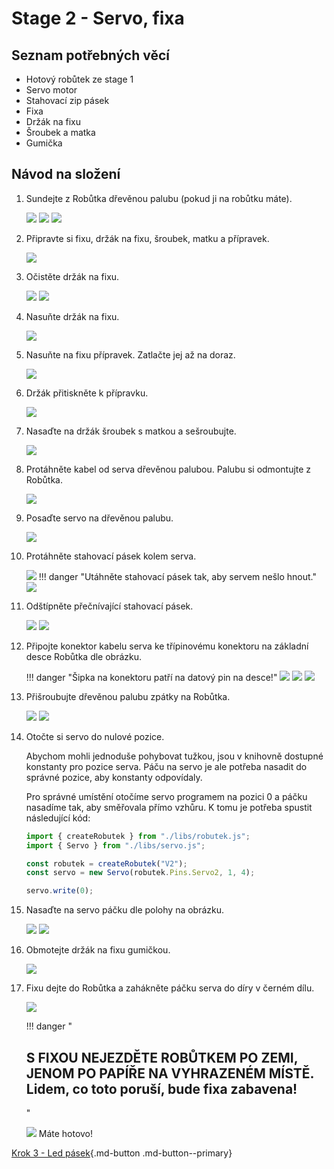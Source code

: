 # Stage 2 - Servo, fixa

## Seznam potřebných věcí

 - Hotový robůtek ze stage 1
 - Servo motor
 - Stahovací zip pásek
 - Fixa
 - Držák na fixu
 - Šroubek a matka
 - Gumička

## Návod na složení

1. Sundejte z Robůtka dřevěnou palubu (pokud ji na robůtku máte).

    ![](assets/stage2/IMG-step12c.jpeg)
    ![](assets/stage2/IMG-step12b.jpeg)
    ![](assets/stage2/IMG-step12a.jpeg)

2. Připravte si fixu, držák na fixu, šroubek, matku a přípravek.

    ![](assets/stage2/IMG-stage2-step1.jpeg)

3. Očistěte držák na fixu.

    ![](assets/stage2/IMG-stage2-step2a.jpeg)
    ![](assets/stage2/IMG-stage2-step2b-fix.jpeg)

4. Nasuňte držák na fixu.

    <!-- TODO add arrow and warning about black part orientation  -->

    ![](assets/stage2/IMG-stage2-step3mod.png)

5. Nasuňte na fixu přípravek. Zatlačte jej až na doraz.

    ![](assets/stage2/IMG-stage2-step4mod.png)

6. Držák přitiskněte k přípravku.

    ![](assets/stage2/IMG-stage2-step5mod.png)

7. Nasaďte na držák šroubek s matkou a sešroubujte.

    ![](assets/stage2/IMG-stage2-step6mod.png)

8. Protáhněte kabel od serva dřevěnou palubou. Palubu si odmontujte z Robůtka.

    ![](assets/stage2/IMG-stage2-step7.jpeg)

9. Posaďte servo na dřevěnou palubu.

    ![](assets/stage2/IMG-stage2-step8.jpeg)

10. Protáhněte stahovací pásek kolem serva.

    ![](assets/stage2/IMG-stage2-step9a.jpeg)
    !!! danger "Utáhněte stahovací pásek tak, aby servem nešlo hnout."
    ![](assets/stage2/IMG-stage2-step9b.jpeg)

11. Odštípněte přečnívající stahovací pásek.

    ![](assets/stage2/IMG-stage2-step10a.jpeg)
    ![](assets/stage2/IMG-stage2-step10b.jpeg)

12. Připojte konektor kabelu serva ke třípinovému konektoru na základní desce Robůtka dle obrázku.

    !!! danger "Šipka na konektoru patří na datový pin na desce!"
    ![](assets/stage2/IMG-stage2-step11a.jpeg)
    ![](assets/stage2/IMG-stage2-step11b.jpeg)
    ![](assets/stage2/IMG-stage2-step11c.jpeg)

13. Přišroubujte dřevěnou palubu zpátky na Robůtka.

    ![](assets/stage2/IMG-stage2-step12a.jpeg)
    ![](assets/stage2/IMG-stage2-step12b.jpeg)

14. Otočte si servo do nulové pozice.

    Abychom mohli jednoduše pohybovat tužkou, jsou v knihovně dostupné konstanty pro pozice serva. Páču na servo je ale potřeba nasadit do správné pozice, aby konstanty odpovídaly.

    Pro správné umístění otočíme servo programem na pozici 0 a páčku nasadíme tak, aby směřovala přímo vzhůru. K tomu je potřeba spustit následující kód:

    ```ts
    import { createRobutek } from "./libs/robutek.js";
    import { Servo } from "./libs/servo.js";

    const robutek = createRobutek("V2");
    const servo = new Servo(robutek.Pins.Servo2, 1, 4);

    servo.write(0);
    ```

15. Nasaďte na servo páčku dle polohy na obrázku.

    ![](assets/stage2/IMG-stage2-step13a.jpeg)
    ![](assets/stage2/IMG-stage2-step13b.jpeg)

16. Obmotejte držák na fixu gumičkou.

    ![](assets/stage2/IMG-stage2-step14a.jpeg)

17. Fixu dejte do Robůtka a zahákněte páčku serva do díry v černém dílu.

    ![](assets/stage2/IMG-stage2-step14b.jpeg)

    !!! danger "<h2><b>S FIXOU NEJEZDĚTE ROBŮTKEM PO ZEMI, JENOM PO PAPÍŘE NA VYHRAZENÉM MÍSTĚ.</b><br>Lidem, co toto poruší, bude fixa zabavena!</h2>"

    ![](assets/stage2/IMG-stage2-final.JPG)
    Máte hotovo!

[Krok 3 - Led pásek](stage3.md){.md-button .md-button--primary}
